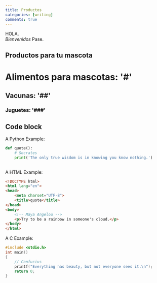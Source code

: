 ```yaml
---
title: Productos
categories: [writing]
comments: true
---
```


HOLA.<br>
<dfn info="You can add extra information">Bienvenidos</dfn> Pase.

## Productos para tu mascota

# Alimentos para mascotas: '#'
## Vacunas: '##'
### Juguetes: '###'

## Code block
A Python Example:

```python
def quote():
    # Socrates
    print('The only true wisdom is in knowing you know nothing.')
    
```
A HTML Example:

```html
<!DOCTYPE html>
<html lang="en">
<head>
    <meta charset="UTF-8">
    <title>quote</title>
</head>
<body>
    <!-- Maya Angelou -->
    <p>Try to be a rainbow in someone's cloud.</p>
</body>
</html>
```


A C Example:

```c
#include <stdio.h>
int main()
{
    // Confucius
    printf("Everything has beauty, but not everyone sees it.\n");
    return 0;
}
```
